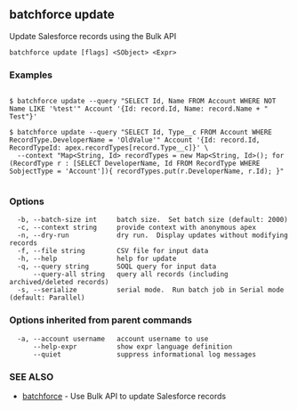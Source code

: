 ## batchforce update

Update Salesforce records using the Bulk API

```
batchforce update [flags] <SObject> <Expr>
```

### Examples

```

$ batchforce update --query "SELECT Id, Name FROM Account WHERE NOT Name LIKE '%test'" Account '{Id: record.Id, Name: record.Name + " Test"}'

$ batchforce update --query "SELECT Id, Type__c FROM Account WHERE RecordType.DeveloperName = 'OldValue'" Account '{Id: record.Id, RecordTypeId: apex.recordTypes[record.Type__c]}' \
  --context "Map<String, Id> recordTypes = new Map<String, Id>(); for (RecordType r : [SELECT DeveloperName, Id FROM RecordType WHERE SobjectType = 'Account']){ recordTypes.put(r.DeveloperName, r.Id); }"
	
```

### Options

```
  -b, --batch-size int     batch size.  Set batch size (default: 2000)
  -c, --context string     provide context with anonymous apex
  -n, --dry-run            dry run.  Display updates without modifying records
  -f, --file string        CSV file for input data
  -h, --help               help for update
  -q, --query string       SOQL query for input data
      --query-all string   query all records (including archived/deleted records)
  -s, --serialize          serial mode.  Run batch job in Serial mode (default: Parallel)
```

### Options inherited from parent commands

```
  -a, --account username   account username to use
      --help-expr          show expr language definition
      --quiet              suppress informational log messages
```

### SEE ALSO

* [batchforce](batchforce.md)	 - Use Bulk API to update Salesforce records


